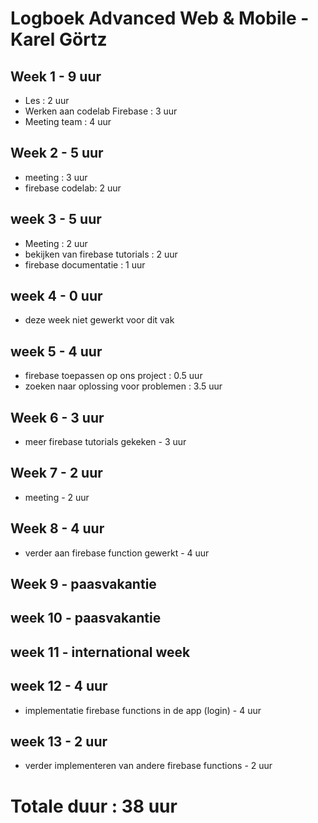 # Logboek Advanced Web & Mobile - Karel Görtz
## Week 1 - 9 uur
* Les : 2 uur
* Werken aan codelab Firebase : 3 uur
* Meeting team : 4 uur

## Week 2 - 5 uur
* meeting : 3 uur
* firebase codelab: 2 uur 

## week 3 - 5 uur
* Meeting : 2 uur
* bekijken van firebase tutorials : 2 uur
* firebase documentatie : 1 uur

## week 4 - 0 uur
* deze week niet gewerkt voor dit vak

## week 5 - 4 uur
* firebase toepassen op ons project : 0.5 uur
* zoeken naar oplossing voor problemen : 3.5 uur

## Week 6 - 3 uur
* meer firebase tutorials gekeken - 3 uur

## Week 7 - 2 uur
* meeting - 2 uur 

## Week 8 - 4 uur
* verder aan firebase function gewerkt - 4 uur

## Week 9 - paasvakantie

## week 10 - paasvakantie

## week 11 - international week

## week 12 - 4 uur
* implementatie firebase functions in de app (login) - 4 uur

## week 13 - 2 uur
* verder implementeren van andere firebase functions - 2 uur

# Totale duur : 38 uur